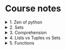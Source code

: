 # Course notes
<details>
    <summary>1. Zen of python </summary>

    -   Beautiful is better than ugly.
    -   Explicit is better than implicit.
    -   Simple is better than complex.
    -   Complex is better than complicated.
    -   Flat is better than nested.
    -   Sparse is better than dense.
    -   Readability counts.
    -   Special cases aren't special enough to break the rules.
    -   Although practicality beats purity.
    -   Errors should never pass silently.
    -   Unless explicitly silenced.
    -   In the face of ambiguity, refuse the temptation to guess.
    -   There should be one-- and preferably only one --obvious way to do it.
    -   Although that way may not be obvious at first unless you're Dutch.
    -   Now is better than never.
    -   Although never is often better than *right* now.
    -   If the implementation is hard to explain, it's a bad idea.
    -   If the implementation is easy to explain, it may be a good idea.
    -   Namespaces are one honking great idea -- let's do more of those!
</details>
<details>
<summary>2. Sets </summary>

    1. Doesn't allow duplicated elements
    2. Popular methods: add, update, remove, discard, clear.
        - Discard is similar to remove but if the element to discard doesn't exist the code doesn't return an error.
    3. Main operations (equivalent operator): union ("|"), intersection ("&"), difference ("-"), symmetric difference ("^")
        - symmetric difference: join between elements that are not shared across sets.
        
</details>
<details>
<summary>3. Comprehension </summary>

### 3.1 List Comprehensions
    1. General structure: [ <element> for <element> in <iterable> ]
    2. Conditional sintaxys: [ <element> for <element> in <iterable> if <conditional>]

### 3.2 Dictionary Comprehensions
    1. General structure: { key : value for var in iterable }
    2. Conditional sintaxys: { key : value for var in iterable if condition }
    - zip function join elements from two list based on index

</details>
<details>
<summary>4. Lists vs Tuples vs Sets </summary>

### 4.1 Lists
    1. Mutable
    2. Ordered
    3. Indexing/Slicing
    4. Duplicate elements

### 4.2 Tuple
    1. Ordered
    2. Indexing/Slicing
    3. Duplicate elements

### 4.3 Sets
    1. Mutable

</details>
<details>
<summary>5. Functions </summary>

### 

</details>